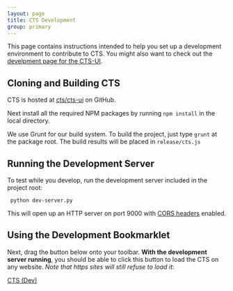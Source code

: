 ```yaml
---
layout: page
title: CTS Development
group: primary
---
```


This page contains instructions intended to help you set up a development environment to contribute to CTS. You might also want to check out the [develpment page for the CTS-UI](http://www.treesheets.org/cts-ui/development.html).

## Cloning and Building CTS

CTS is hosted at [cts/cts-ui](http://github.com/cts/cts-js) on GitHub.

Next install all the required NPM packages by running `npm install` in the local directory.

We use Grunt for our build system. To build the project, just type `grunt` at the package root. The build results will be placed in `release/cts.js`

## Running the Development Server

To test while you develop, run the development server included in the project root:

     python dev-server.py

This will open up an HTTP server on port 9000 with [CORS headers](http://enable-cors.org/) enabled.

## Using the Development Bookmarklet

Next, drag the button below onto your toolbar. **With the development server running**, you should be able to click this button to load the CTS on any website. *Note that https sites will still refuse to load it*: 

<p><a class="btn btn-success" href="javascript:var s=document.createElement('script');s.setAttribute('src','http://localhost:9000/release/cts.js');document.getElementsByTagName('body')[0].appendChild(s);">CTS (Dev)</a></p>

